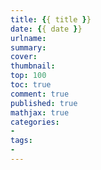 ```yaml
---
title: {{ title }}
date: {{ date }}
urlname: 
summary:  
cover:
thumbnail:  
top: 100
toc: true
comment: true
published: true
mathjax: true
categories:
-
tags:
-
---
```


<!--more-->